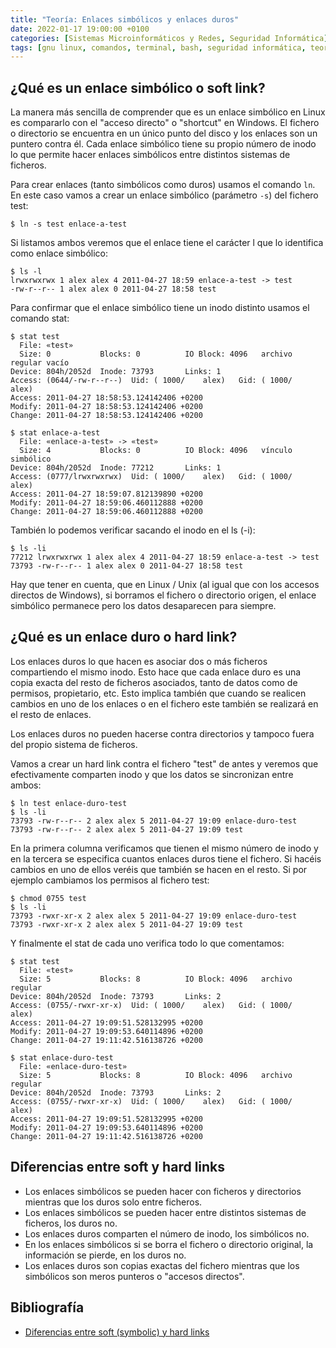 ```yaml
---
title: "Teoría: Enlaces simbólicos y enlaces duros"
date: 2022-01-17 19:00:00 +0100
categories: [Sistemas Microinformáticos y Redes, Seguridad Informática]
tags: [gnu linux, comandos, terminal, bash, seguridad informática, teoría, smr, asir]
---
```


## ¿Qué es un enlace simbólico o soft link?

La manera más sencilla de comprender que es un enlace simbólico en Linux es compararlo con el "acceso directo" o "shortcut" en Windows. El fichero o directorio se encuentra en un único punto del disco y los enlaces son un puntero contra él. Cada enlace simbólico tiene su propio número de inodo lo que permite hacer enlaces simbólicos entre distintos sistemas de ficheros.

Para crear enlaces (tanto simbólicos como duros) usamos el comando `ln`. En este caso vamos a crear un enlace simbólico (parámetro `-s`) del fichero test:

```console
$ ln -s test enlace-a-test
```

Si listamos ambos veremos que el enlace tiene el carácter l que lo identifica como enlace simbólico:

```console
$ ls -l
lrwxrwxrwx 1 alex alex 4 2011-04-27 18:59 enlace-a-test -> test
-rw-r--r-- 1 alex alex 0 2011-04-27 18:58 test
```

Para confirmar que el enlace simbólico tiene un inodo distinto usamos el comando stat:

```console
$ stat test
  File: «test»
  Size: 0         	Blocks: 0          IO Block: 4096   archivo regular vacío
Device: 804h/2052d	Inode: 73793       Links: 1
Access: (0644/-rw-r--r--)  Uid: ( 1000/    alex)   Gid: ( 1000/    alex)
Access: 2011-04-27 18:58:53.124142406 +0200
Modify: 2011-04-27 18:58:53.124142406 +0200
Change: 2011-04-27 18:58:53.124142406 +0200

$ stat enlace-a-test 
  File: «enlace-a-test» -> «test»
  Size: 4         	Blocks: 0          IO Block: 4096   vínculo simbólico
Device: 804h/2052d	Inode: 77212       Links: 1
Access: (0777/lrwxrwxrwx)  Uid: ( 1000/    alex)   Gid: ( 1000/    alex)
Access: 2011-04-27 18:59:07.812139890 +0200
Modify: 2011-04-27 18:59:06.460112888 +0200
Change: 2011-04-27 18:59:06.460112888 +0200
```

También lo podemos verificar sacando el inodo en el ls (-i):

```console
$ ls -li
77212 lrwxrwxrwx 1 alex alex 4 2011-04-27 18:59 enlace-a-test -> test
73793 -rw-r--r-- 1 alex alex 0 2011-04-27 18:58 test
```

Hay que tener en cuenta, que en Linux / Unix (al igual que con los accesos directos de Windows), si borramos el fichero o directorio origen, el enlace simbólico permanece pero los datos desaparecen para siempre.

## ¿Qué es un enlace duro o hard link?

Los enlaces duros lo que hacen es asociar dos o más ficheros compartiendo el mismo inodo. Esto hace que cada enlace duro es una copia exacta del resto de ficheros asociados, tanto de datos como de permisos, propietario, etc. Esto implica también que cuando se realicen cambios en uno de los enlaces o en el fichero este también se realizará en el resto de enlaces.

Los enlaces duros no pueden hacerse contra directorios y tampoco fuera del propio sistema de ficheros.

Vamos a crear un hard link contra el fichero "test" de antes y veremos que efectivamente comparten inodo y que los datos se sincronizan entre ambos:

```console
$ ln test enlace-duro-test
$ ls -li
73793 -rw-r--r-- 2 alex alex 5 2011-04-27 19:09 enlace-duro-test
73793 -rw-r--r-- 2 alex alex 5 2011-04-27 19:09 test
```

En la primera columna verificamos que tienen el mismo número de inodo y en la tercera se especifica cuantos enlaces duros tiene el fichero. Si hacéis cambios en uno de ellos veréis que también se hacen en el resto. Si por ejemplo cambiamos los permisos al fichero test:

```console
$ chmod 0755 test
$ ls -li
73793 -rwxr-xr-x 2 alex alex 5 2011-04-27 19:09 enlace-duro-test
73793 -rwxr-xr-x 2 alex alex 5 2011-04-27 19:09 test
```

Y finalmente el stat de cada uno verifica todo lo que comentamos:

```console
$ stat test 
  File: «test»
  Size: 5         	Blocks: 8          IO Block: 4096   archivo regular
Device: 804h/2052d	Inode: 73793       Links: 2
Access: (0755/-rwxr-xr-x)  Uid: ( 1000/    alex)   Gid: ( 1000/    alex)
Access: 2011-04-27 19:09:51.528132995 +0200
Modify: 2011-04-27 19:09:53.640114896 +0200
Change: 2011-04-27 19:11:42.516138726 +0200

$ stat enlace-duro-test 
  File: «enlace-duro-test»
  Size: 5         	Blocks: 8          IO Block: 4096   archivo regular
Device: 804h/2052d	Inode: 73793       Links: 2
Access: (0755/-rwxr-xr-x)  Uid: ( 1000/    alex)   Gid: ( 1000/    alex)
Access: 2011-04-27 19:09:51.528132995 +0200
Modify: 2011-04-27 19:09:53.640114896 +0200
Change: 2011-04-27 19:11:42.516138726 +0200
```

## Diferencias entre soft y hard links

- Los enlaces simbólicos se pueden hacer con ficheros y directorios mientras que los duros solo entre ficheros.
- Los enlaces simbólicos se pueden hacer entre distintos sistemas de ficheros, los duros no.
- Los enlaces duros comparten el número de inodo, los simbólicos no.
- En los enlaces simbólicos si se borra el fichero o directorio original, la información se pierde, en los duros no.
- Los enlaces duros son copias exactas del fichero mientras que los simbólicos son meros punteros o "accesos directos".

## Bibliografía

- [Diferencias entre soft (symbolic) y hard links](https://rm-rf.es/diferencias-entre-soft-symbolic-y-hard-links/)
